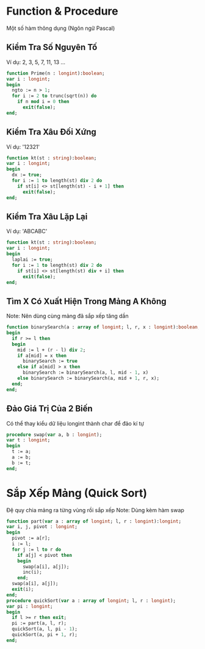 # Function & Procedure
Một số hàm thông dụng (Ngôn ngữ Pascal)

## Kiểm Tra Số Nguyên Tố
Ví dụ: 2, 3, 5, 7, 11, 13 ... 
```pascal
function Prime(n : longint):boolean;
var i : longint;
begin
  ngto := n > 1;
  for i := 2 to trunc(sqrt(n)) do
    if n mod i = 0 then
      exit(false);
end;
```
## Kiểm Tra Xâu Đối Xứng
Ví dụ: '12321'
```pascal
function kt(st : string):boolean;
var i : longint;
begin
  dx := true;
  for i := 1 to length(st) div 2 do
    if st[i] <> st[length(st) - i + 1] then
      exit(false);
end;
```
## Kiểm Tra Xâu Lặp Lại
Ví dụ: 'ABCABC'
```pascal
function kt(st : string):boolean;
var i : longint;
begin
  laplai := true;
  for i := 1 to length(st) div 2 do
    if st[i] <> st[length(st) div + i] then
      exit(false);
end;
```
## Tìm X Có Xuất Hiện Trong Mảng A Không 
Note: Nên dùng cùng mảng đã sắp xếp tăng dần
```pascal
function binarySearch(a : array of longint; l, r, x : longint):boolean;
begin
  if r >= l then
  begin
    mid := l + (r - l) div 2;
    if a[mid] = x then
      binarySearch := true
    else if a[mid] > x then
      binarySearch := binarySearch(a, l, mid - 1, x)
    else binarySearch := binarySearch(a, mid + 1, r, x);
  end;
end;
```
## Đảo Giá Trị Của 2 Biến
Có thể thay kiểu dữ liệu longint thành char để đảo kí tự
```pascal
procedure swap(var a, b : longint);
var t : longint;
begin
  t := a;
  a := b;
  b := t;
end;
```
# Sắp Xếp Mảng (Quick Sort)
Đệ quy chia mảng ra từng vùng rồi sắp xếp
Note: Dùng kèm hàm swap
```pascal
function part(var a : array of longint; l, r : longint):longint;
var i, j, pivot : longint;
begin
  pivot := a[r];
  i := l;
  for j := l to r do
    if a[j] < pivot then
    begin
      swap(a[i], a[j]);
      inc(i);
    end;
  swap(a[i], a[j]);
  exit(i);
end;
procedure quickSort(var a : array of longint; l, r : longint);
var pi : longint;
begin
  if l >= r then exit;
  pi := part(a, l, r);
  quickSort(a, l, pi - 1);
  quickSort(a, pi + 1, r);
end;
```
